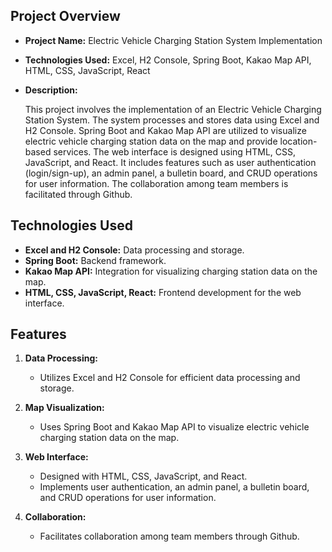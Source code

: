 ## Project Overview

- **Project Name:** Electric Vehicle Charging Station System Implementation
- **Technologies Used:** Excel, H2 Console, Spring Boot, Kakao Map API, HTML, CSS, JavaScript, React
- **Description:**

  This project involves the implementation of an Electric Vehicle Charging Station System. The system processes and stores data using Excel and H2 Console. Spring Boot and Kakao Map API are utilized to visualize electric vehicle charging station data on the map and provide location-based services. The web interface is designed using HTML, CSS, JavaScript, and React. It includes features such as user authentication (login/sign-up), an admin panel, a bulletin board, and CRUD operations for user information. The collaboration among team members is facilitated through Github.

## Technologies Used

- **Excel and H2 Console:** Data processing and storage.
- **Spring Boot:** Backend framework.
- **Kakao Map API:** Integration for visualizing charging station data on the map.
- **HTML, CSS, JavaScript, React:** Frontend development for the web interface.

## Features

1. **Data Processing:**
   - Utilizes Excel and H2 Console for efficient data processing and storage.

2. **Map Visualization:**
   - Uses Spring Boot and Kakao Map API to visualize electric vehicle charging station data on the map.

3. **Web Interface:**
   - Designed with HTML, CSS, JavaScript, and React.
   - Implements user authentication, an admin panel, a bulletin board, and CRUD operations for user information.

4. **Collaboration:**
   - Facilitates collaboration among team members through Github.
